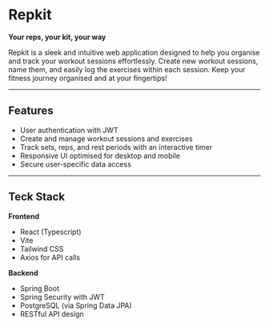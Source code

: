 # Repkit

**Your reps, your kit, your way**

Repkit is a sleek and intuitive web application designed to help you organise and track your workout sessions effortlessly. Create new workout sessions, name them, and easily log the exercises within each session. Keep your fitness journey organised and at your fingertips!

---

## Features

- User authentication with JWT
- Create and manage workout sessions and exercises
- Track sets, reps, and rest periods with an interactive timer
- Responsive UI optimised for desktop and mobile
- Secure user-specific data access

---

## Teck Stack

**Frontend**
- React (Typescript)
- Vite
- Tailwind CSS
- Axios for API calls

**Backend**
- Spring Boot
- Spring Security with JWT
- PostgreSQL (via Spring Data JPA)
- RESTful API design